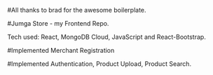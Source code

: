 #All thanks to brad for the awesome boilerplate.

#Jumga Store - my Frontend Repo.

Tech used: React, MongoDB Cloud, JavaScript and React-Bootstrap.

#Implemented Merchant Registration 

#Implemented Authentication, Product Upload, Product Search.